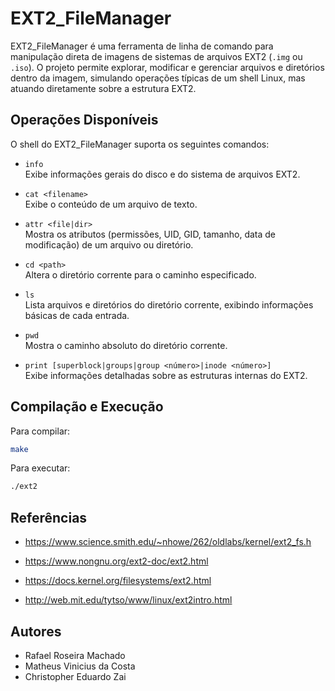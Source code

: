 # EXT2_FileManager

EXT2_FileManager é uma ferramenta de linha de comando para manipulação direta de imagens de sistemas de arquivos EXT2 (`.img` ou `.iso`). O projeto permite explorar, modificar e gerenciar arquivos e diretórios dentro da imagem, simulando operações típicas de um shell Linux, mas atuando diretamente sobre a estrutura EXT2.

## Operações Disponíveis

O shell do EXT2_FileManager suporta os seguintes comandos:

- `info`  
  Exibe informações gerais do disco e do sistema de arquivos EXT2.

- `cat <filename>`  
  Exibe o conteúdo de um arquivo de texto.

- `attr <file|dir>`  
  Mostra os atributos (permissões, UID, GID, tamanho, data de modificação) de um arquivo ou diretório.

- `cd <path>`  
  Altera o diretório corrente para o caminho especificado.

- `ls`  
  Lista arquivos e diretórios do diretório corrente, exibindo informações básicas de cada entrada.

- `pwd`  
  Mostra o caminho absoluto do diretório corrente.

- `print [superblock|groups|group <número>|inode <número>]`  
  Exibe informações detalhadas sobre as estruturas internas do EXT2.

## Compilação e Execução

Para compilar:
```sh
make
```

Para executar:
```sh
./ext2
```

## Referências

* https://www.science.smith.edu/~nhowe/262/oldlabs/kernel/ext2_fs.h

* https://www.nongnu.org/ext2-doc/ext2.html

* https://docs.kernel.org/filesystems/ext2.html

* http://web.mit.edu/tytso/www/linux/ext2intro.html

## Autores

* Rafael Roseira Machado
* Matheus Vinicius da Costa
* Christopher Eduardo Zai